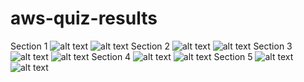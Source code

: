 # aws-quiz-results
Section 1
![alt text](<Screenshot 2024-06-24 222543.png>)
![alt text](<Screenshot 2024-06-24 225750.png>)
Section 2
![alt text](<Screenshot 2024-06-24 232527.png>)
![alt text](<Screenshot 2024-06-24 233024.png>)
Section 3
![alt text](<Screenshot 2024-06-25 225711.png>)
![alt text](<Screenshot 2024-06-25 230002.png>)
Section 4
![alt text](<Screenshot 2024-06-25 235734.png>)
![alt text](<Screenshot 2024-06-26 000026.png>)
Section 5
![alt text](<Screenshot 2024-06-26 000357.png>)
![alt text](<Screenshot 2024-06-26 004724.png>)